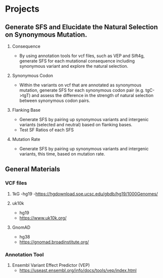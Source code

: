 #  Projects

## Generate SFS and Elucidate the Natural Selection on Synonymous Mutation.

1. Consequence
	- By using annotation tools for vcf files, such as VEP and Sift4g, generate SFS for each mutational consequence including synonymous variant and explore the natural selection. 
	
2. Synonymous Codon
	- Within the variants on vcf that are annotated as synonymous mutation, generate SFS for each synonymous codon pair (e.g. tgC->tgT) and assess the difference in the strength of natural selection between synonymous codon pairs.

3. Flanking Base
	- Generate SFS by pairing up synonymous variants and intergenic variants (selected and neutral) based on flanking bases. 
	- Test SF Ratios of each SFS 

4. Mutation Rate
	- Generate SFS by pairing up synonymous variants and intergenic variants, this time, based on mutation rate.
	
## General Materials

### VCF files

1. 1kG 
	-hg19
	-https://hgdownload.soe.ucsc.edu/gbdb/hg19/1000Genomes/
	
2. uk10k
	- hg19
	- https://www.uk10k.org/

3. GnomAD
	- hg38
	- https://gnomad.broadinstitute.org/

### Annotation Tool

1. Ensembl Variant Effect Predictor (VEP)
	- https://useast.ensembl.org/info/docs/tools/vep/index.html
	